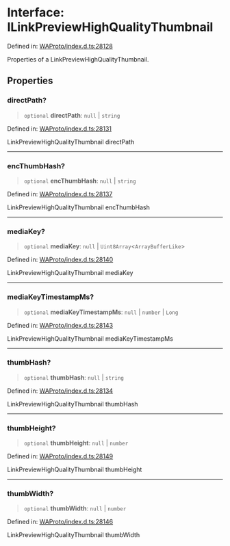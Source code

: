 # Interface: ILinkPreviewHighQualityThumbnail

Defined in: [WAProto/index.d.ts:28128](https://github.com/Fokusdotid/Baileys/blob/4c54e9ae0a9f37422d51e97c3454891bf06f36e1/WAProto/index.d.ts#L28128)

Properties of a LinkPreviewHighQualityThumbnail.

## Properties

### directPath?

> `optional` **directPath**: `null` \| `string`

Defined in: [WAProto/index.d.ts:28131](https://github.com/Fokusdotid/Baileys/blob/4c54e9ae0a9f37422d51e97c3454891bf06f36e1/WAProto/index.d.ts#L28131)

LinkPreviewHighQualityThumbnail directPath

***

### encThumbHash?

> `optional` **encThumbHash**: `null` \| `string`

Defined in: [WAProto/index.d.ts:28137](https://github.com/Fokusdotid/Baileys/blob/4c54e9ae0a9f37422d51e97c3454891bf06f36e1/WAProto/index.d.ts#L28137)

LinkPreviewHighQualityThumbnail encThumbHash

***

### mediaKey?

> `optional` **mediaKey**: `null` \| `Uint8Array`\<`ArrayBufferLike`\>

Defined in: [WAProto/index.d.ts:28140](https://github.com/Fokusdotid/Baileys/blob/4c54e9ae0a9f37422d51e97c3454891bf06f36e1/WAProto/index.d.ts#L28140)

LinkPreviewHighQualityThumbnail mediaKey

***

### mediaKeyTimestampMs?

> `optional` **mediaKeyTimestampMs**: `null` \| `number` \| `Long`

Defined in: [WAProto/index.d.ts:28143](https://github.com/Fokusdotid/Baileys/blob/4c54e9ae0a9f37422d51e97c3454891bf06f36e1/WAProto/index.d.ts#L28143)

LinkPreviewHighQualityThumbnail mediaKeyTimestampMs

***

### thumbHash?

> `optional` **thumbHash**: `null` \| `string`

Defined in: [WAProto/index.d.ts:28134](https://github.com/Fokusdotid/Baileys/blob/4c54e9ae0a9f37422d51e97c3454891bf06f36e1/WAProto/index.d.ts#L28134)

LinkPreviewHighQualityThumbnail thumbHash

***

### thumbHeight?

> `optional` **thumbHeight**: `null` \| `number`

Defined in: [WAProto/index.d.ts:28149](https://github.com/Fokusdotid/Baileys/blob/4c54e9ae0a9f37422d51e97c3454891bf06f36e1/WAProto/index.d.ts#L28149)

LinkPreviewHighQualityThumbnail thumbHeight

***

### thumbWidth?

> `optional` **thumbWidth**: `null` \| `number`

Defined in: [WAProto/index.d.ts:28146](https://github.com/Fokusdotid/Baileys/blob/4c54e9ae0a9f37422d51e97c3454891bf06f36e1/WAProto/index.d.ts#L28146)

LinkPreviewHighQualityThumbnail thumbWidth
